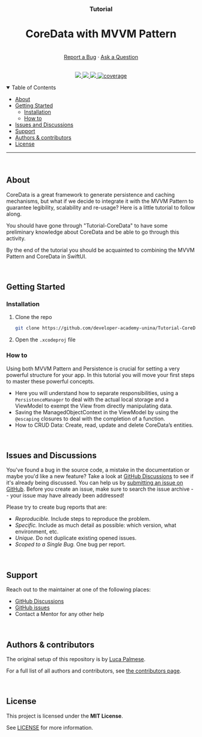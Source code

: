 <div align="center">
  <h3>Tutorial</h3>
  <h1>CoreData with MVVM Pattern</h1>
  <br />
  <a href="https://github.com/developer-academy-unina/Tutorial-CoreData-with-MVVM/issues/new?assignees=&labels=bug&template=01_BUG_REPORT.md&title=bug%3A+">Report a Bug</a>
  ·
  <a href="https://github.com/developer-academy-unina/Tutorial-CoreData-with-MVVM/discussions">Ask a Question</a>
  
</div>
  <br />
<p align="center">
  <a href="#" alt="Version">
    <img src="https://img.shields.io/static/v1?label=Version&message=2.0.0&color=brightgreen" />
  </a>
  <a href="#" alt="XCode Version">
    <img src="https://img.shields.io/static/v1?label=XCode%20Version&message=14.0&color=brightgreen&logo=xcode" />
  </a>        
  <a href="#" alt="Swift Version">
    <img src="https://img.shields.io/static/v1?label=Swift%20Version&message=5.0&color=brightgreen&logo=swift" />
  </a>
  <a href="#" alt="Framework used">
    <img src="https://img.shields.io/static/v1?label=Framework%20used&message=SwiftUI&color=brightgreen&logo=swift"
            alt="coverage">
  </a>          
</p>

<details open="open">
<summary>Table of Contents</summary>

- [About](#about)
- [Getting Started](#getting-started)
  - [Installation](#installation)
  - [How to](#how-to)
- [Issues and Discussions](#issues-and-discussions)
- [Support](#support)
- [Authors & contributors](#authors--contributors)
- [License](#license)

</details>

---
<br />

## About

CoreData is a great framework to generate persistence and caching mechanisms, but what if we decide to integrate it with the MVVM Pattern to guarantee legibility, scalability and re-usage? Here is a little tutorial to follow along.

You should have gone through "Tutorial-CoreData" to have some preliminary knowledge about CoreData and be able to go through this activity.

By the end of the tutorial you should be acquainted to combining the MVVM Pattern and CoreData in SwiftUI.

<br />

## Getting Started

### Installation

1. Clone the repo

   ```sh
   git clone https://github.com/developer-academy-unina/Tutorial-CoreData-with-MVVM
   ```

2. Open the ```.xcodeproj``` file

### How to

Using both MVVM Pattern and Persistence is crucial for setting a very powerful structure for your app. In this tutorial you will move your first steps to master these powerful concepts.

- Here you will understand how to separate responsibilities, using a `PersistenceManager` to deal with the actual local storage and a ViewModel to exempt the View from directly manipulating data.
- Saving the ManagedObjectContext in the ViewModel by using the `@escaping` closures to deal with the completion of a function.
- How to CRUD Data: Create, read, update and delete CoreData’s entities.

<br />

## Issues and Discussions

You've found a bug in the source code, a mistake in the documentation or maybe you'd like a new feature? Take a look at [GitHub Discussions](https://github.com/developer-academy-unina/Tutorial-CoreData-with-MVVM/discussions) to see if it's already being discussed. You can help us by [submitting an issue on GitHub](https://github.com/developer-academy-unina/Tutorial-CoreData-with-MVVM/issues). Before you create an issue, make sure to search the issue archive -- your issue may have already been addressed!

Please try to create bug reports that are:

- _Reproducible._ Include steps to reproduce the problem.
- _Specific._ Include as much detail as possible: which version, what environment, etc.
- _Unique._ Do not duplicate existing opened issues.
- _Scoped to a Single Bug._ One bug per report.

<br />

## Support

Reach out to the maintainer at one of the following places:

- [GitHub Discussions](https://github.com/developer-academy-unina/Tutorial-CoreData-with-MVVM/discussions)
- [GitHub issues](https://github.com/developer-academy-unina/Tutorial-CoreData-with-MVVM/issues/new?assignees=&labels=question&template=04_SUPPORT_QUESTION.md&title=support%3A+)
- Contact a Mentor for any other help

<br />

## Authors & contributors

The original setup of this repository is by [Luca Palmese](https://github.com/pal-luke).

For a full list of all authors and contributors, see [the contributors page](https://github.com/developer-academy-unina/Tutorial-CoreData-with-MVVM/contributors).

<br />

## License

This project is licensed under the **MIT License**.

See [LICENSE](LICENSE) for more information.